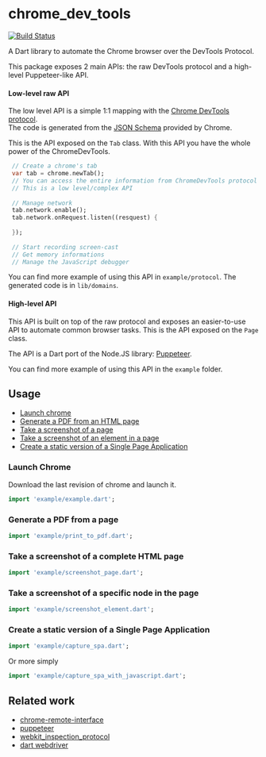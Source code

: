 # chrome_dev_tools

[![Build Status](https://travis-ci.org/xvrh/chrome_dev_tools.svg?branch=master)](https://travis-ci.org/xvrh/chrome_dev_tools)

A Dart library to automate the Chrome browser over the DevTools Protocol.

This package exposes 2 main APIs: the raw DevTools protocol and a high-level Puppeteer-like API.

#### Low-level raw API
The low level API is a simple 1:1 mapping with the [Chrome DevTools protocol](https://chromedevtools.github.io/devtools-protocol/).  
The code is generated from the [JSON Schema](https://github.com/ChromeDevTools/devtools-protocol) provided by Chrome.

This is the API exposed on the `Tab` class. With this API you have the whole power of the ChromeDevTools.
```dart
 // Create a chrome's tab
 var tab = chrome.newTab();
 // You can access the entire information from ChromeDevTools protocol
 // This is a low level/complex API
 
 // Manage network
 tab.network.enable();
 tab.network.onRequest.listen((resquest) {
   
 });
 
 // Start recording screen-cast
 // Get memory informations
 // Manage the JavaScript debugger
```

You can find more example of using this API in `example/protocol`. The generated code is in `lib/domains`.

#### High-level API
This API is built on top of the raw protocol and exposes an easier-to-use API to automate common browser tasks.
This is the API exposed on the `Page` class.

The API is a Dart port of the Node.JS library: [Puppeteer](https://pptr.dev/).

You can find more example of using this API in the `example` folder.

## Usage
* [Launch chrome](#launch-chrome)  
* [Generate a PDF from an HTML page](#generate-a-pdf-from-a-page)  
* [Take a screenshot of a page](#take-a-screenshot-of-a-complete-html-page)  
* [Take a screenshot of an element in a page](#take-a-screenshot-of-a-specific-node-in-the-page)  
* [Create a static version of a Single Page Application](#create-a-static-version-of-a-single-page-application)  

### Launch Chrome

Download the last revision of chrome and launch it.
```dart
import 'example/example.dart';
```

### Generate a PDF from a page

```dart
import 'example/print_to_pdf.dart';
```

### Take a screenshot of a complete HTML page

```dart
import 'example/screenshot_page.dart';
```

### Take a screenshot of a specific node in the page
```dart
import 'example/screenshot_element.dart';
```

### Create a static version of a Single Page Application
```dart
import 'example/capture_spa.dart';
```
Or more simply
```dart
import 'example/capture_spa_with_javascript.dart';
```

## Related work
 * [chrome-remote-interface](https://github.com/cyrus-and/chrome-remote-interface)
 * [puppeteer](https://github.com/GoogleChrome/puppeteer)
 * [webkit_inspection_protocol](https://github.com/google/webkit_inspection_protocol.dart)
 * [dart webdriver](https://github.com/google/webdriver.dart)
